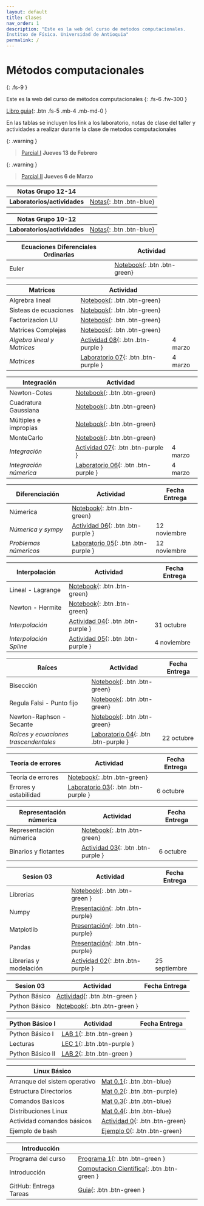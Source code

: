 ```yaml
---
layout: default
title: Clases
nav_order: 1
description: "Este es la web del curso de metodos computacionales. 
Instituo de Física. Universidad de Antioquia"
permalink: /
---
```


# Métodos computacionales 
{: .fs-9 }

Este es la web del curso de métodos computacionales 
{: .fs-6 .fw-300 }

<!-- [Get started now](#getting-started){: .btn .btn-primary .fs-5 .mb-4 .mb-md-0 .mr-2 } -->
[Libro guia](https://restrepo.github.io/ComputationalMethods/){: .btn .fs-5 .mb-4 .mb-md-0 }


En las tablas se incluyen los link a los laboratorio, notas de clase del taller y actividades a realizar durante la clase  de metodos computacionales

{: .warning }
> [Parcial I](https://colab.research.google.com/github/hernansalinas/CursoMetodosComputacionales/blob/main/Laboratorios_Taller/Parciales/Parcial_I_2024_I_(Grupo_2).ipynb) **Jueves 13 de Febrero**

{: .warning }
> [Parcial II](https://colab.research.google.com/github/hernansalinas/CursoMetodosComputacionales/blob/main/Laboratorios_Taller/Parciales/Parcial2_Integrales_Matrices.ipynb) **Jueves 6 de Marzo**

<!-- 


|Examen Final |||
|Examen Final| [Final](https://colab.research.google.com/github/hernansalinas/CursoMetodosComputacionales/blob/main/Material_sesiones/ExamenFinal_2024_1.ipynb)||




|Ecuaciones Diferenciales |Actividad|Fecha Entrega|
|Metodo de Euler| [Mat](https://colab.research.google.com/github/hernansalinas/CursoMetodosComputacionales/blob/main/Material_sesiones/TheGameOfLife.ipynb)||
|RK4| [Mat](https://colab.research.google.com/github/hernansalinas/autogrades/blob/main/Actividades_clase/Actividad_11_RK4.ipynb)||
|Péndulo simple RK4-Euler| [Act](https://colab.research.google.com/github/hernansalinas/autogrades/blob/main/Actividades_clase/Actividad_10_Euler.ipynb)||


|Repaso |Actividad|Fecha Entrega|
|Matrices| [Mat](https://colab.research.google.com/github/hernansalinas/CursoMetodosComputacionales/blob/main/Material_sesiones/TheGameOfLife.ipynb)||
|Actividad| [Opcional-Bonificación](https://www.youtube.com/watch?v=qPtKv9fSHZY&t=222s)||


|Matrices |Actividad|Fecha Entrega|
|Matrices| [Act 9](https://colab.research.google.com/github/hernansalinas/autogrades/blob/main/Actividades_clase/Actividad_09_Matrices2.ipynb)||
|Material| [Mat](https://github.com/hernansalinas/CursoMetodosComputacionales/blob/main/presentaciones/numpy_intro.pdf)||
|Material| [Mat](https://restrepo.github.io/ComputationalMethods/material/linear-algebra.html)||
|Laboratorio| [Lab](https://colab.research.google.com/github/hernansalinas/autogrades/blob/main/Laboratorios_Taller/Lab09_Matrices.ipynb)||
|Material-Actividad| [Act 10](https://colab.research.google.com/github/hernansalinas/autogrades/blob/main/Actividades_clase/Actividad_09_MatricesAutovaloresAutovectores.ipynb)||




|Integracion |Actividad|Fecha Entrega|
|Integracion| [Mat](https://drive.google.com/file/d/1YGhB-d31lR1ehhSizLhgn-sbxFdlLTnt/view?usp=share_link)||
|Integracion Gaussiana| [Mat](https://github.com/hernansalinas/CursoMetodosComputacionales/blob/main/presentaciones/integracion/cuadraturaGauss.pdf)||



|Diferenciación |Actividad|Fecha Entrega|
|------------------|-----------| -------------| 
|Intución Derivada numérica| [Mat](https://colab.research.google.com/drive/1pohwFa4h2Ewc2YTpnScsz2PYbICgQhW1?usp=sharing)||
|Diferencias centrales| [Act 8](https://colab.research.google.com/github/hernansalinas/autogrades/blob/main/Actividades_clase/Actividad_08_diferenciacion.ipynb)||
|Diferencias centrales| [Presentacion](https://drive.google.com/file/d/1O4zy3hXlgaVHXNs9lttvLkFlbU6TfjDo/view?usp=sharing)||
|Laboratorio| [Lab](https://colab.research.google.com/github/hernansalinas/autogrades/blob/main/Laboratorios_Taller/Lab08_Derivadas_e_integrales.ipynb)||






|Interpolación |Actividad|Fecha Entrega|
|------------------|-----------| -------------| 
| Interpolación        | [Lab](https://colab.research.google.com/github/hernansalinas/autogrades/blob/main/Laboratorios_Taller/Lab07_InterpolacionV2.ipynb){: .btn .btn-green} |        |
| Interpolación        | [Act 7](https://colab.research.google.com/github/hernansalinas/autogrades/blob/main/Actividades_clase/Actividad_07_Interpolation_spline_detallada.ipynb){: .btn .btn-green} |  18/04/2024      |
| Interpolación | [Presentacion](https://github.com/hernansalinas/CursoMetodosComputacionales/blob/main/presentaciones/interpolacion/interpolacionLagrange.pdf){: .btn .btn-purple} |        |
| Interpolación Lagrange | [Notebook](https://drive.google.com/file/d/1HDL0UFm4ZFlV-aoSoJeV7EPvkWT1sqdo/view?usp=share_link){: .btn .btn-purple} |        |
| Interpolación Lineal | [Notebook](https://colab.research.google.com/drive/1HoTrYvX1Hhh__8o7LmVdY8BCEESAkDm3?usp=share_link){: .btn .btn-purple} |        |



|Examen 1 |||
|[Parcial 1](https://colab.research.google.com/github/hernansalinas/autogradesMetodosComputacionales/blob/main/Evaluaciones/Examen01_2024_1.ipynb){: .btn .btn-green}|||






|Ceros de funciones |Actividad|Fecha Entrega|
|------------------|-----------| -------------| 
| Biseccion, Newton        | [ACT 5, 6](https://colab.research.google.com/github/hernansalinas/autogrades/blob/main/Actividades_clase/Actividad_05_06_ZerosFunciones.ipynb){: .btn .btn-green} |  Martes 19 Marzo       |
| Newthon-Rhapson        | [LEC 5](https://github.com/hernansalinas/CursoMetodosComputacionales/blob/main/presentaciones/raices/NewtonRapshod/newton_raphson.pdf)|         |
| Bisección        | [Mat 5](https://colab.research.google.com/github/hernansalinas/CursoMetodosComputacionales/blob/main/Material_sesiones/Raices/Raices_biseccion_2024.ipynb){: .btn .btn-purple}|         |
| Newthon-Rhapson        | [Mat 5.1](https://colab.research.google.com/github/hernansalinas/CursoMetodosComputacionales/blob/main/Material_sesiones/Raices/Raices_biseccion_2024.ipynb){: .btn .btn-purple}|         |
| Laboratorio        | [Lab 6](https://colab.research.google.com/github/hernansalinas/autogrades/blob/main/Laboratorios_Taller/Lab06_ec_variable.ipynb){: .btn .btn-green}|         |



|Errores Computación |Actividad|Fecha Entrega|
|------------------|-----------| -------------| 
| Actividad        | [ACT 4](https://colab.research.google.com/github/hernansalinas/autogrades/blob/main/Actividades_clase/Actividad_04_Binarios_Errores.ipynb){: .btn .btn-green} |  Martes 11 Marzo       |
| Teoria de Errores        | [LEC 4](https://restrepo.github.io/ComputationalMethods/material/computer-arithmetics.html){: .btn .btn-purple} |              |
| Representacion 32 y 64bit  | [LEC 5](https://colab.research.google.com/github/hernansalinas/CursoMetodosComputacionales/blob/main/Material_sesiones/Teoria_errores.ipynb){: .btn .btn-purple} |              |
| Laboratorio        | [LAB 5](https://colab.research.google.com/github/hernansalinas/autogrades/blob/main/Laboratorios_Taller/Lab05_errores.ipynb){: .btn .btn-green} |  Lunes 18 Marzo            |



|Python Librerias |Actividad|Fecha Entrega|
|------------------|-----------| -------------| 
| Actividad        | [ACT 3](https://github.com/hernansalinas/autogradesMetodosComputacionales/blob/main/Actividades_clase/Actividad_03_1.md){: .btn .btn-green} |  Martes 4 Marzo       |
| Numpy        | [LEC 3](https://github.com/hernansalinas/CursoMetodosComputacionales/blob/main/presentaciones/numpy_intro.pdf){: .btn .btn-purple} |              |
| Pandas        | [LEC 4](https://restrepo.github.io/ComputationalMethods/material/Pandas.html){: .btn .btn-purple} |              |
| Pandas        | [LAB 4](https://cdudea.org/hub/login){: .btn .btn-green} |              |



|Python graficación|Actividad|Fecha Entrega|
|------------------|-----------| -------------| 
| Graficación      | [LEC 2](https://restrepo.github.io/ComputationalMethods/material/matplotlib.html){: .btn .btn-purple }  |              |
| Material Clase 1  | [Notebook](https://colab.research.google.com/drive/1AWBAYzNMH-uzOXwEm1du2FfMIMBghx1D#scrollTo=cb1787e3){: .btn .btn-purple } |              |
| Actividad        | [ACT 2](https://github.com/hernansalinas/autogradesMetodosComputacionales/blob/main/Actividades_clase/Actividad_02.md){: .btn .btn-green} |  Febrero 27            |
| Laboratorio        | [LAB 3](https://colab.research.google.com/github/hernansalinas/autogrades/blob/main/Laboratorios_Taller/Lab03_Algoritmia_y_graficacion.ipynb){: .btn .btn-green} |  Lunes 3 Marzo            |
-->

|Notas Grupo 12-14 ||
|------------------|-----------|
| **Laboratorios/actividades**      | [Notas](https://docs.google.com/spreadsheets/d/e/2PACX-1vR_GdPYZR_qWYhiT7YaW3wtlbUFkVAndlcRMm5S-bDA6RquIe2lh9yh_oX_tJpDbg/pubhtml){: .btn .btn-blue} |  

|Notas Grupo 10-12 ||
|------------------|-----------|
| **Laboratorios/actividades**      | [Notas](https://docs.google.com/spreadsheets/d/e/2PACX-1vSXLnk2pvpwOPMArWnd3e3Avyc0N_DvevcmnOcvSnCXnl-L6YkYTal-D6BA2N8aTQ/pubhtml){: .btn .btn-blue} |  


|Ecuaciones Diferenciales Ordinarias |Actividad| |
|------------------|-----------| -------------| 
|Euler| [Notebook](https://colab.research.google.com/github/hernansalinas/CursoMetodosComputacionales/blob/main/Material_sesiones/Notebooks_JM/EDO_Euler.ipynb){: .btn .btn-green}| |

|Matrices |Actividad| |
|------------------|-----------| -------------| 
|Algrebra lineal| [Notebook](https://colab.research.google.com/github/hernansalinas/CursoMetodosComputacionales/blob/main/Material_sesiones/Notebooks_JM/Matrices/Algrebra_Lineal_Resumen.ipynb){: .btn .btn-green}| |
|Sisteas de ecuaciones| [Notebook](https://colab.research.google.com/github/hernansalinas/CursoMetodosComputacionales/blob/main/Material_sesiones/Notebooks_JM/Matrices/Sistema_de_ecuaciones.ipynb){: .btn .btn-green}| |
|Factorizacion LU| [Notebook](https://colab.research.google.com/github/hernansalinas/CursoMetodosComputacionales/blob/main/Material_sesiones/Notebooks_JM/Matrices/Factorizacion_LU_Iterativos.ipynb){: .btn .btn-green}| |
|Matrices Complejas| [Notebook](https://colab.research.google.com/github/hernansalinas/CursoMetodosComputacionales/blob/main/Material_sesiones/Notebooks_JM/Matrices/Matrices_Complejas_Valores_Propios.ipynb){: .btn .btn-green}| |
|*Algebra lineal y Matrices* | [Actividad 08](https://colab.research.google.com/github/hernansalinas/CursoMetodosComputacionales/blob/main/Material_sesiones/Activivades_JM/Actividad_08_Algrebra_Matrices.ipynb){: .btn .btn-purple }| 4 marzo |
|*Matrices* | [Laboratorio 07](https://colab.research.google.com/github/hernansalinas/CursoMetodosComputacionales/blob/main/Laboratorios_Taller/Laboratorio_07_Matrices.ipynb){: .btn .btn-purple }| 4 marzo|


|Integración |Actividad| |
|------------------|-----------| -------------| 
| Newton-Cotes     | [Notebook](https://colab.research.google.com/github/hernansalinas/CursoMetodosComputacionales/blob/main/Material_sesiones/Notebooks_JM/Integración_Newton_Cotes_Romberg.ipynb){: .btn .btn-green} |              |
| Cuadratura Gaussiana    | [Notebook](https://colab.research.google.com/github/hernansalinas/CursoMetodosComputacionales/blob/main/Material_sesiones/Notebooks_JM/Integración_CuadraturaGaussiana.ipynb){: .btn .btn-green} |              |
| Múltiples e impropias   | [Notebook](https://colab.research.google.com/github/hernansalinas/CursoMetodosComputacionales/blob/main/Material_sesiones/Notebooks_JM/Integrales_Dobles_Triples_Impropias.ipynb){: .btn .btn-green} |              |
| MonteCarlo   | [Notebook](https://colab.research.google.com/github/hernansalinas/CursoMetodosComputacionales/blob/main/Material_sesiones/Notebooks_JM/Integración_MonteCarlo.ipynb){: .btn .btn-green} |              |
|*Integración* | [Actividad 07](https://colab.research.google.com/github/hernansalinas/CursoMetodosComputacionales/blob/main/Material_sesiones/Activivades_JM/Actividad_07_Integración.ipynb){: .btn .btn-purple }| 4 marzo |
|*Integración númerica* | [Laboratorio 06](https://colab.research.google.com/github/hernansalinas/CursoMetodosComputacionales/blob/main/Laboratorios_Taller/Laboratorio_06_Integración.ipynb){: .btn .btn-purple }| 4 marzo |

|Diferenciación |Actividad|Fecha Entrega|
|------------------|-----------| -------------| 
| Númerica     | [Notebook](https://colab.research.google.com/github/hernansalinas/CursoMetodosComputacionales/blob/main/Material_sesiones/Notebooks_JM/Diferenciación.ipynb){: .btn .btn-green} |              |
|*Númerica y sympy* | [Actividad 06](https://colab.research.google.com/github/hernansalinas/CursoMetodosComputacionales/blob/main/Material_sesiones/Activivades_JM/Actividad_06_Diferenciación.ipynb){: .btn .btn-purple }| 12 noviembre|
|*Problemas númericos* | [Laboratorio 05](https://colab.research.google.com/github/hernansalinas/CursoMetodosComputacionales/blob/main/Laboratorios_Taller/Laboratorio_05_Diferenciación.ipynb){: .btn .btn-purple }| 12 noviembre|



|Interpolación |Actividad|Fecha Entrega|
|------------------|-----------| -------------| 
| Lineal - Lagrange      | [Notebook](https://colab.research.google.com/github/hernansalinas/CursoMetodosComputacionales/blob/main/Material_sesiones/Notebooks_JM/Interpolación_Lineal_Lagrange.ipynb){: .btn .btn-green} |              |
| Newton - Hermite      | [Notebook](https://colab.research.google.com/github/hernansalinas/CursoMetodosComputacionales/blob/main/Material_sesiones/Notebooks_JM/Interpolación_Newton_Hermite.ipynb){: .btn .btn-green} |              |
|*Interpolación* | [Actividad 04](https://colab.research.google.com/github/hernansalinas/CursoMetodosComputacionales/blob/main/Material_sesiones/Activivades_JM/Actividad_04_Interpolación.ipynb){: .btn .btn-purple }| 31 octubre|
|*Interpolación Spline* | [Actividad 05](https://colab.research.google.com/github/hernansalinas/CursoMetodosComputacionales/blob/main/Material_sesiones/Notebooks_JM/Interpolación_CubicSplines.ipynb){: .btn .btn-purple }| 4 noviembre|




|Raíces |Actividad|Fecha Entrega|
|------------------|-----------| -------------| 
| Bisección      | [Notebook](https://colab.research.google.com/github/hernansalinas/CursoMetodosComputacionales/blob/main/Material_sesiones/Notebooks_JM/Raices_Biseccion.ipynb){: .btn .btn-green} |              |
| Regula Falsi - Punto fijo      | [Notebook](https://colab.research.google.com/github/hernansalinas/CursoMetodosComputacionales/blob/main/Material_sesiones/Notebooks_JM/Raices_Biseccion_Regula_PuntoFijo.ipynb){: .btn .btn-green} |              |
| Newton-Raphson - Secante      | [Notebook](https://colab.research.google.com/github/hernansalinas/CursoMetodosComputacionales/blob/main/Material_sesiones/Notebooks_JM/Raíces_Numéricas_funciones.ipynb){: .btn .btn-green} |              |
|*Raíces y ecuaciones trascendentales* | [Laboratorio 04](https://colab.research.google.com/github/hernansalinas/CursoMetodosComputacionales/blob/main/Laboratorios_Taller/Laboratorio_04_Raíces.ipynb){: .btn .btn-purple }| 22 octubre|


|Teoría de errores |Actividad|Fecha Entrega|
|------------------|-----------| -------------| 
| Teoría de errores        | [Notebook](https://colab.research.google.com/github/hernansalinas/CursoMetodosComputacionales/blob/main/Material_sesiones/Notebooks_JM/Teoria_de_errores.ipynb){: .btn .btn-green} |              |
|Errores y estabilidad | [Laboratorio 03](https://colab.research.google.com/github/hernansalinas/CursoMetodosComputacionales/blob/main/Laboratorios_Taller/Laboratorio_03_Errores.ipynb){: .btn .btn-purple }| 6 octubre|


|Representación númerica |Actividad|Fecha Entrega|
|------------------|-----------| -------------| 
| Representación númerica        | [Notebook](https://colab.research.google.com/github/hernansalinas/CursoMetodosComputacionales/blob/main/Material_sesiones/Notebooks_JM/Representación_númerica.ipynb){: .btn .btn-green} |              |
|Binarios y flotantes | [Actividad 03](https://colab.research.google.com/github/hernansalinas/CursoMetodosComputacionales/blob/main/Material_sesiones/Activivades_JM/Actividad_03_Representación_númerica.ipynb){: .btn .btn-purple }| 6 octubre|

| Sesion 03 | Actividad | Fecha Entrega|
|------------------------|-----------| -------------| 
|Librerias | [Notebook](https://colab.research.google.com/github/hernansalinas/CursoMetodosComputacionales/blob/main/Material_sesiones/Notebooks_JM/Clase_Librerias.ipynb){: .btn .btn-green }| |
| Numpy        | [Presentación](https://github.com/hernansalinas/CursoMetodosComputacionales/blob/main/Material_sesiones/Presentaciones_JM/Librerias_Numpy.pdf){: .btn .btn-purple} |   
| Matplotlib        | [Presentación](https://github.com/hernansalinas/CursoMetodosComputacionales/blob/main/Material_sesiones/Presentaciones_JM/Librerias_Matplotlib.pdf){: .btn .btn-purple} |  
| Pandas        | [Presentación](https://github.com/hernansalinas/CursoMetodosComputacionales/blob/main/Material_sesiones/Presentaciones_JM/Librerias_Pandas.pdf){: .btn .btn-purple} |  
|Librerias y modelación | [Actividad 02](https://github.com/hernansalinas/CursoMetodosComputacionales/blob/main/Material_sesiones/Activivades_JM/Actividad_02(Librerias).md){: .btn .btn-purple }| 25 septiembre|



| Sesion 03 | Actividad | Fecha Entrega|
|------------------------|-----------| -------------| 
|Python Básico | [Actividad](https://colab.research.google.com/github/hernansalinas/autogradesMetodosComputacionales/blob/main/Actividades_clase/Actividad_01_fractal.ipynb){: .btn .btn-green }| |
|Python Básico  | [Notebook](https://colab.research.google.com/github/hernansalinas/CursoMetodosComputacionales/blob/main/Material_sesiones/Sesion_01_Introduccion.ipynb){: .btn .btn-green }| |


| Python Básico I| Actividad | Fecha Entrega|
|------------------------|-----------| -------------| 
|Python Básico I | [LAB 1](https://colab.research.google.com/github/hernansalinas/autogrades/blob/main/Laboratorios_Taller/Lab01_python_basico01.ipynb){: .btn .btn-green }| |
|Lecturas | [LEC 1](https://restrepo.github.io/ComputationalMethods/material/overview-python.html){: .btn .btn-purple }| |
|Python Básico II | [LAB 2](https://colab.research.google.com/github/hernansalinas/autogrades/blob/main/Laboratorios_Taller/Lab02_python_basico02.ipynb){: .btn .btn-green }| |





<!-- |Python Básico I | [ACT 1](https://github.com/hernansalinas/autogradesMetodosComputacionales/blob/main/Actividades_clase/Actividad_01.md){: .btn .btn-green }|20-02-2024 | -->
 

| Linux Básico |  | |
|------------------------|-----------| -------------| 
| Arranque del sistem operativo|   [Mat 0.1](https://github.com/hernansalinas/CursoMetodosComputacionales/blob/main/Material_sesiones/LinuxBasico/Linux00_Arranque.md){: .btn .btn-blue}  |                   |
| Estructura Directorios|   [Mat 0.2](https://github.com/hernansalinas/CursoMetodosComputacionales/blob/main/Material_sesiones/LinuxBasico/Linux01_EstructuraDirectorios.md){: .btn .btn-purple}  |                   |
| Comandos Basicos|   [Mat 0.3](https://github.com/hernansalinas/CursoMetodosComputacionales/blob/main/Material_sesiones/LinuxBasico/Linux02_comandos_basicos.md){: .btn .btn-blue}  |                   |
| Distribuciones Linux|   [Mat 0.4](https://github.com/hernansalinas/CursoMetodosComputacionales/blob/main/Material_sesiones/LinuxBasico/Linux03_Distribuciones.md){: .btn .btn-blue}  |                   |
| Actividad comandos básicos|   [Actividad 0](https://github.com/hernansalinas/CursoMetodosComputacionales/blob/main/Material_sesiones/LinuxBasico/Actividad00_v1.md){: .btn .btn-green}  |                   |
| Ejemplo de bash|   [Ejemplo 0](https://github.com/hernansalinas/CursoMetodosComputacionales/blob/main/Material_sesiones/LinuxBasico/adivinanza.sh){: .btn .btn-green}  |                   |


| Introducción|  | |
|------------------------|-----------| -------------| 
|Programa del curso | [Programa 1](https://github.com/hernansalinas/CursoMetodosComputacionales/blob/330ec48583536f35022844a7ff08c305de558070/presentaciones/introduccion/programa-2.pdf){: .btn .btn-green }| |
|Introducción | [Computacion Científica](https://docs.google.com/presentation/d/e/2PACX-1vS7D8S4clvKuKcIkxZyQIE3A-_Pg5nInVerke6wy0rr_yZZZVX-VC-As9uFTFZZOg/pub?start=false&loop=false&delayms=3000){: .btn .btn-green }| |
|GitHub: Entrega Tareas | [Guia](https://docs.google.com/presentation/d/e/2PACX-1vQNJL1EZyNPi1CQG2YxYfFzq26Ip7j9f1HiLNWPrUrT3AL6rXsvACe9AhSNIM4mziOzGoJqHlNo9Lse/pub?start=false&loop=false&delayms=3000){: .btn .btn-green }| |

<!-- | Linux Basico |  | |
|------------------------|-----------| -------------| 
| Arranque del sistem operativo|   [Mat 1.1](https://github.com/hernansalinas/Metodos_Computacionales_taller/blob/main/LinuxBasico/Linux00_Arranque.md){: .btn .btn-blue}  |                   |
| Estructura Directorios|   [Mat 1.2](https://github.com/hernansalinas/Metodos_Computacionales_taller/blob/main/LinuxBasico/Linux01_EstructuraDirectorios.md){: .btn .btn-purple}  |                   |
| Comandos Basicos|   [Mat 1.3](https://github.com/hernansalinas/Metodos_Computacionales_taller/blob/main/LinuxBasico/Linux02_comandos_basicos.md){: .btn .btn-blue}  |                   |
| Distribuciones Linux|   [Mat 1.4](https://github.com/hernansalinas/Metodos_Computacionales_taller/blob/main/LinuxBasico/Linux03_Distribuciones.md){: .btn .btn-blue}  |                   |
| Actividad comandos básicos|   [Actividad 1.5](https://github.com/hernansalinas/Metodos_Computacionales_taller/blob/main/LinuxBasico/Actividad00.md){: .btn .btn-green}  |                   |
 -->




